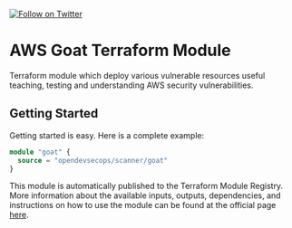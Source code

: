 [![Follow on Twitter](https://img.shields.io/twitter/follow/opendevsecops.svg?logo=twitter)](https://twitter.com/opendevsecops)

# AWS Goat Terraform Module

Terraform module which deploy various vulnerable resources useful teaching, testing and understanding AWS security vulnerabilities.

## Getting Started

Getting started is easy. Here is a complete example:

```terraform
module "goat" {
  source = "opendevsecops/scanner/goat"
}
```

This module is automatically published to the Terraform Module Registry. More information about the available inputs, outputs, dependencies, and instructions on how to use the module can be found at the official page [here](https://registry.terraform.io/modules/opendevsecops/goat).
